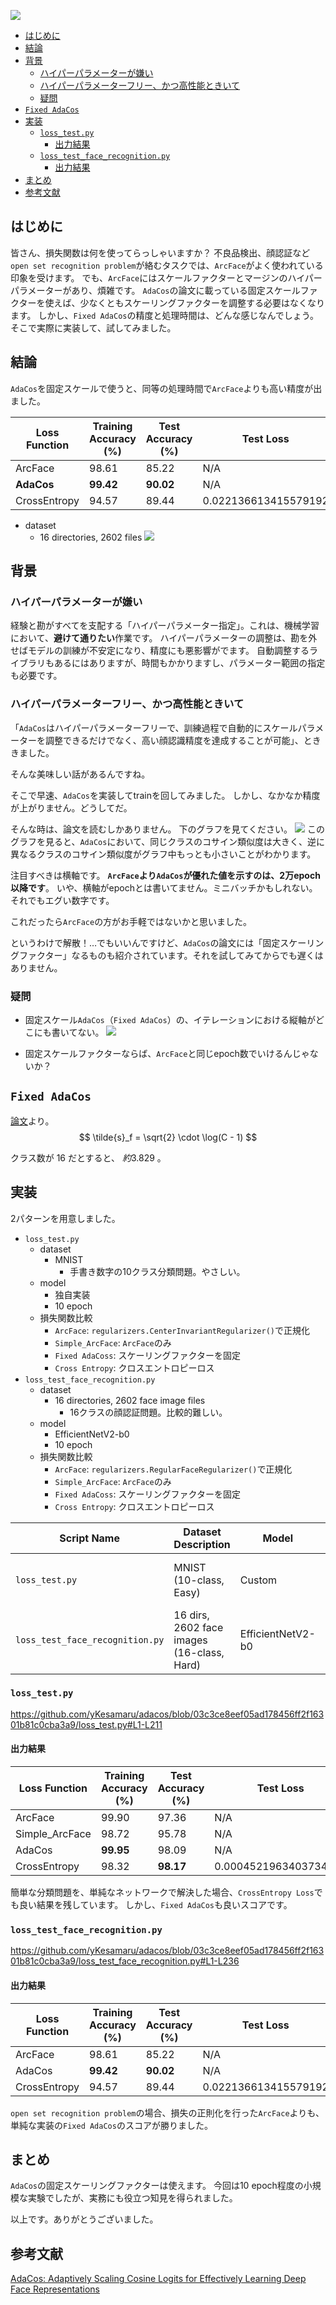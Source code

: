 ![](https://raw.githubusercontent.com/yKesamaru/adacos/master/assets/eye_catch.png)

- [はじめに](#はじめに)
- [結論](#結論)
- [背景](#背景)
  - [ハイパーパラメーターが嫌い](#ハイパーパラメーターが嫌い)
  - [ハイパーパラメーターフリー、かつ高性能ときいて](#ハイパーパラメーターフリーかつ高性能ときいて)
  - [疑問](#疑問)
- [`Fixed AdaCos`](#fixed-adacos)
- [実装](#実装)
  - [`loss_test.py`](#loss_testpy)
    - [出力結果](#出力結果)
  - [`loss_test_face_recognition.py`](#loss_test_face_recognitionpy)
    - [出力結果](#出力結果-1)
- [まとめ](#まとめ)
- [参考文献](#参考文献)

## はじめに
皆さん、損失関数は何を使ってらっしゃいますか？
不良品検出、顔認証など`open set recognition problem`が絡むタスクでは、`ArcFace`がよく使われている印象を受けます。
でも、`ArcFace`にはスケールファクターとマージンのハイパーパラメーターがあり、煩雑です。
`AdaCos`の論文に載っている固定スケールファクターを使えば、少なくともスケーリングファクターを調整する必要はなくなります。
しかし、`Fixed AdaCos`の精度と処理時間は、どんな感じなんでしょう。
そこで実際に実装して、試してみました。

## 結論
`AdaCos`を固定スケールで使うと、同等の処理時間で`ArcFace`よりも高い精度が出ました。

| Loss Function  | Training Accuracy (%) | Test Accuracy (%) | Test Loss               |
|----------------|-----------------------|-------------------|-------------------------|
| ArcFace        | 98.61                 | 85.22             | N/A                     |
| **AdaCos**     | **99.42**             | **90.02**         | N/A                     |
| CrossEntropy   | 94.57                 | 89.44             | 0.022136613415579192    |

- dataset
  - 16 directories, 2602 files
    ![](https://raw.githubusercontent.com/yKesamaru/adacos/master/assets/2023-09-27-12-17-05.png)

## 背景
### ハイパーパラメーターが嫌い
経験と勘がすべてを支配する「ハイパーパラメーター指定」。これは、機械学習において、**避けて通りたい**作業です。
ハイパーパラメーターの調整は、勘を外せばモデルの訓練が不安定になり、精度にも悪影響がでます。
自動調整するライブラリもあるにはありますが、時間もかかりますし、パラメーター範囲の指定も必要です。

### ハイパーパラメーターフリー、かつ高性能ときいて
「`AdaCos`はハイパーパラメーターフリーで、訓練過程で自動的にスケールパラメーターを調整できるだけでなく、高い顔認識精度を達成することが可能」、とききました。

そんな美味しい話があるんですね。

そこで早速、`AdaCos`を実装してtrainを回してみました。
しかし、なかなか精度が上がりません。どうしてだ。

そんな時は、論文を読むしかありません。
下のグラフを見てください。
![](https://raw.githubusercontent.com/yKesamaru/adacos/master/assets/2023-09-23-22-46-46.png)
このグラフを見ると、`AdaCos`において、同じクラスのコサイン類似度は大きく、逆に異なるクラスのコサイン類似度がグラフ中もっとも小さいことがわかります。

注目すべきは横軸です。
**`ArcFace`より`AdaCos`が優れた値を示すのは、2万epoch以降です**。
いや、横軸がepochとは書いてません。ミニバッチかもしれない。それでもエグい数字です。

これだったら`ArcFace`の方がお手軽ではないかと思いました。

というわけで解散！…でもいいんですけど、`AdaCos`の論文には「固定スケーリングファクター」なるものも紹介されています。それを試してみてからでも遅くはありません。

### 疑問
- 固定スケール`AdaCos`（`Fixed AdaCos`）の、イテレーションにおける縦軸がどこにも書いてない。
![](https://raw.githubusercontent.com/yKesamaru/adacos/master/assets/2023-09-24-10-12-49.png)

- 固定スケールファクターならば、`ArcFace`と同じepoch数でいけるんじゃないか？

## `Fixed AdaCos`
[論文](https://arxiv.org/pdf/1905.00292.pdf)より。
$$
\tilde{s}_f = \sqrt{2} \cdot \log(C - 1)
$$

クラス数が $16$ だとすると、 $約3.829$ 。

## 実装
2パターンを用意しました。
- `loss_test.py`
  - dataset
    - MNIST
      - 手書き数字の10クラス分類問題。やさしい。
  - model
    - 独自実装
    - 10 epoch
  - 損失関数比較
    - `ArcFace`: `regularizers.CenterInvariantRegularizer()`で正規化
    - `Simple_ArcFace`: `ArcFace`のみ
    - `Fixed AdaCoss`: スケーリングファクターを固定
    - `Cross Entropy`: クロスエントロピーロス
- `loss_test_face_recognition.py`
  - dataset
    - 16 directories, 2602 face image files
      - 16クラスの顔認証問題。比較的難しい。
  - model
    - EfficientNetV2-b0
    - 10 epoch
  - 損失関数比較
    - `ArcFace`: `regularizers.RegularFaceRegularizer()`で正規化
    - `Simple_ArcFace`: `ArcFace`のみ
    - `Fixed AdaCoss`: スケーリングファクターを固定
    - `Cross Entropy`: クロスエントロピーロス

| Script Name                 | Dataset Description           | Model          | Epochs | Loss Function Description                    |
|-----------------------------|-------------------------------|----------------|--------|---------------------------------------------|
| `loss_test.py`              | MNIST (10-class, Easy)        | Custom         | 10     | ArcFace with `regularizers.CenterInvariantRegularizer()`, Simple_ArcFace, Fixed AdaCos, Cross Entropy |
| `loss_test_face_recognition.py` | 16 dirs, 2602 face images (16-class, Hard) | EfficientNetV2-b0 | 10  | ArcFace with `regularizers.RegularFaceRegularizer()`, Simple_ArcFace, Fixed AdaCos, Cross Entropy  |


### `loss_test.py`
https://github.com/yKesamaru/adacos/blob/03c3ce8eef05ad178456ff2f16301b81c0cba3a9/loss_test.py#L1-L211

#### 出力結果

| Loss Function  | Training Accuracy (%) | Test Accuracy (%) | Test Loss               |
|----------------|-----------------------|-------------------|-------------------------|
| ArcFace        | 99.90                 | 97.36             | N/A                     |
| Simple_ArcFace | 98.72                 | 95.78             | N/A                     |
| AdaCos         | **99.95**                 | 98.09             | N/A                     |
| CrossEntropy   | 98.32                 | **98.17**             | 0.0004521963403734844   |

簡単な分類問題を、単純なネットワークで解決した場合、`CrossEntropy Loss`でも良い結果を残しています。
しかし、`Fixed AdaCos`も良いスコアです。

### `loss_test_face_recognition.py`
https://github.com/yKesamaru/adacos/blob/03c3ce8eef05ad178456ff2f16301b81c0cba3a9/loss_test_face_recognition.py#L1-L236

#### 出力結果

| Loss Function  | Training Accuracy (%) | Test Accuracy (%) | Test Loss               |
|----------------|-----------------------|-------------------|-------------------------|
| ArcFace        | 98.61                 | 85.22             | N/A                     |
| AdaCos         | **99.42**                 | **90.02**             | N/A                     |
| CrossEntropy   | 94.57                 | 89.44             | 0.022136613415579192    |

`open set recognition problem`の場合、損失の正則化を行った`ArcFace`よりも、単純な実装の`Fixed AdaCos`のスコアが勝りました。

## まとめ
`AdaCos`の固定スケーリングファクターは使えます。
今回は10 epoch程度の小規模な実験でしたが、実務にも役立つ知見を得られました。

以上です。ありがとうございました。

## 参考文献
[AdaCos: Adaptively Scaling Cosine Logits for Effectively Learning Deep Face Representations](https://arxiv.org/pdf/1905.00292.pdf)